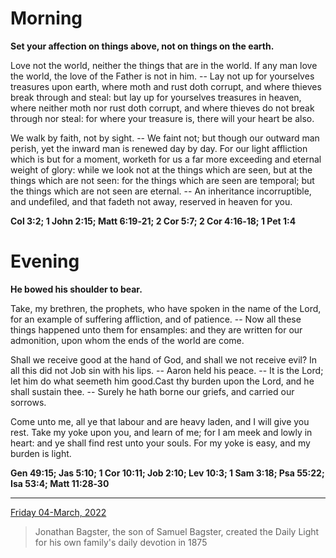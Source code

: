 # Morning

**Set your affection on things above, not on things on the earth.**
 
Love not the world, neither the things that are in the world. If any man love the world, the love of the Father is not in him. -- Lay not up for yourselves treasures upon earth, where moth and rust doth corrupt, and where thieves break through and steal: but lay up for yourselves treasures in heaven, where neither moth nor rust doth corrupt, and where thieves do not break through nor steal: for where your treasure is, there will your heart be also.
 
We walk by faith, not by sight. -- We faint not; but though our outward man perish, yet the inward man is renewed day by day. For our light affliction which is but for a moment, worketh for us a far more exceeding and eternal weight of glory: while we look not at the things which are seen, but at the things which are not seen: for the things which are seen are temporal; but the things which are not seen are eternal. -- An inheritance incorruptible, and undefiled, and that fadeth not away, reserved in heaven for you.  

**Col 3:2; 1 John 2:15; Matt 6:19‑21; 2 Cor 5:7; 2 Cor 4:16‑18; 1 Pet 1:4**

# Evening

**He bowed his shoulder to bear.**
 
Take, my brethren, the prophets, who have spoken in the name of the Lord, for an example of suffering affliction, and of patience. -- Now all these things happened unto them for ensamples: and they are written for our admonition, upon whom the ends of the world are come.
 
Shall we receive good at the hand of God, and shall we not receive evil? In all this did not Job sin with his lips. -- Aaron held his peace. -- It is the Lord; let him do what seemeth him good.Cast thy burden upon the Lord, and he shall sustain thee. -- Surely he hath borne our griefs, and carried our sorrows.
 
Come unto me, all ye that labour and are heavy laden, and I will give you rest. Take my yoke upon you, and learn of me; for I am meek and lowly in heart: and ye shall find rest unto your souls. For my yoke is easy, and my burden is light.  

**Gen 49:15; Jas 5:10; 1 Cor 10:11; Job 2:10; Lev 10:3; 1 Sam 3:18; Psa 55:22; Isa 53:4; Matt 11:28‑30**

---

[Friday 04-March, 2022](https://t.me/s/daily_light)

> Jonathan Bagster, the son of Samuel Bagster, created the Daily Light for his own family's daily devotion in 1875

